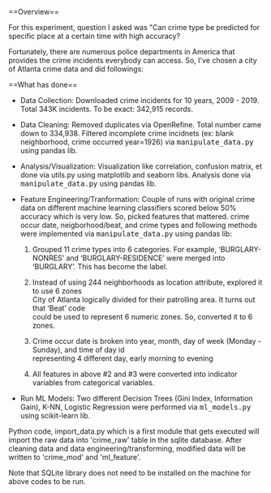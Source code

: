 ==Overview==

For this experiment, question I asked was "Can crime type be predicted for specific place at a certain time with high accuracy?

Fortunately, there are numerous police departments in America that provides the crime incidents everybody can access. So, I've chosen a city of Atlanta crime data and did followings:

==What has done==
* Data Collection: Downloaded crime incidents for 10 years, 2009 - 2019. Total 343K incidents. To be exact: 342,915 records.

* Data Cleaning: Removed duplicates via OpenRefine. Total number came down to 334,938.
                 Filtered incomplete crime incidnets (ex: blank neighborhood, crime occurred year=1926) via <tt>manipulate_data.py</tt> using pandas lib. 
                 
* Analysis/Visualization: Visualization like correlation, confusion matrix, et done via utils.py using matplotlib and seaborn libs. 
                          Analysis done via <tt>manipulate_data.py</tt> using pandas lib. 
                          
* Feature Engineering/Tranformation: Couple of runs with original crime data on different machine learning classifiers scored
  below 50% accuracy which is very low. So, picked features that mattered. crime occur date, neigborhood/beat, and crime types and 
  following methods were implemented via <tt>manipulate_data.py</tt> using pandas lib:  
  
  1. Grouped 11 crime types into 6 categories. For example, ‘BURGLARY-NONRES’ and 
     ‘BURGLARY-RESIDENCE’ were merged into ‘BURGLARY’. This has become the label.  
  
  2. Instead of using 244 neighborhoods as location attribute, explored it to use 6 zones  
     City of Atlanta logically divided for their patrolling area. It turns out that ‘Beat’ code  
     could be used to represent 6 numeric zones. So, converted it to 6 zones.  
  
  3. Crime occur date is broken into year, month, day of week (Monday - Sunday), and time of day id  
     representing 4 different day, early morning to evening  
  
  4. All features in above #2 and #3 were converted into indicator variables from categorical variables.  
				         
				      
* Run ML Models: Two different Decision Trees (Gini Index, Information Gain), K-NN, Logistic Regression were performed via <tt>ml_models.py</tt> using scikit-learn lib.

Python code, import_data.py which is a first module that gets executed will import the raw data into 'crime_raw' table in the sqlite database.
After cleaning data and data engineering/transforming, modified data will be written to 'crime_mod' and 'ml_feature'.

Note that SQLite library does not need to be installed on the machine for above codes to be run.
